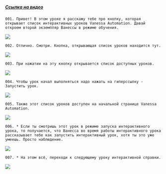 ﻿##### [Ссылка на видео](https://youtu.be/eSrkrtMWQQ0)

	001. Привет! В этом уроке я расскажу тебе про кнопку, которая открывает список интерактивных уроков Vanessa Automation. Давай откроем второй экземпляр Ванессы в режиме обучения.

![](https://vanessa-files.do.bit-erp.ru/Doc/1.2.040.1/MD/Глава02/images/000_КнопкаОткрытияСпискаУроков.png)

	002. Отлично. Смотри. Кнопка, открывающая список уроков находится тут.

![](https://vanessa-files.do.bit-erp.ru/Doc/1.2.040.1/MD/Глава02/images/004_КнопкаОткрытияСпискаУроков.png)

	003. При нажатии на эту кнопку открывается список доступных уроков.

![](https://vanessa-files.do.bit-erp.ru/Doc/1.2.040.1/MD/Глава02/images/008_КнопкаОткрытияСпискаУроков.png)

	004. Чтобы урок начал выполняться надо нажать на гиперссылку - Запустить урок.

![](https://vanessa-files.do.bit-erp.ru/Doc/1.2.040.1/MD/Глава02/images/012_КнопкаОткрытияСпискаУроков.png)

	005. Также этот список уроков доступен на начальной странице Vanessa Automation.

![](https://vanessa-files.do.bit-erp.ru/Doc/1.2.040.1/MD/Глава02/images/025_КнопкаОткрытияСпискаУроков.png)

	006. * Если ты смотришь этот урок в режиме запуска интерактивного урока, то получается, что Ванесса во время работы интерактивного урока рассказывает тебе как запустить интерактивный урок, хотя ты это уже умеешь. Просто наблюдение.

![](https://vanessa-files.do.bit-erp.ru/Doc/1.2.040.1/MD/Глава02/images/028_КнопкаОткрытияСпискаУроков.png)

	007. * На этом всё, переходи к следующему уроку интерактивной справки.

![](https://vanessa-files.do.bit-erp.ru/Doc/1.2.040.1/MD/Глава02/images/029_КнопкаОткрытияСпискаУроков.png)

